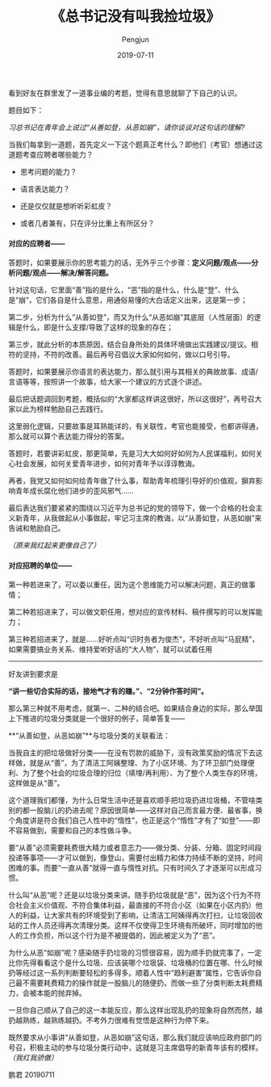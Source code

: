 ﻿---
layout: post
title: '《总书记没有叫我捡垃圾》'
date: 2019-07-11
author: Pengjun
tags: 思维
---

看到好友在群里发了一道事业编的考题，觉得有意思就聊了下自己的认识。

题目如下：

*习总书记在青年会上说过“从善如登，从恶如崩”，请你谈谈对这句话的理解?*

当我们每拿到一道题，首先定义一下这个题真正考什么？即他们（考官）想通过这道题考查应聘者哪些能力？

- 思考问题的能力？

- 语言表达能力？

- 还是仅仅就是想听听彩虹皮？

- 或者几者兼有，只在评分比重上有所区分？

#### 对应的应聘者——

答题时，如果要展示你的思考能力的话，无外乎三个步骤：**定义问题/观点——分析问题/观点——解决/解答问题。**

针对这句话，它里面“善”指的是什么，“恶”指的是什么，什么是“登”、什么是“崩”，它们各自是什么意思，用通俗易懂的大白话定义出来，这是第一步；

第二步，分析为什么“从善如登”，而又为什么“从恶如崩”其底层（人性层面）的逻辑是什么，即是什么支撑/导致了这样的现象的存在；

第三步，就此分析的本质原因，结合自身所处的具体环境做出实践建议/提议。相符的坚持，不符的改善。最后再号召倡议大家如何如何，做以口号引导。

答题时，如果要展示你语言的表达能力，那么就引用与其相关的典故故事、成语/言语等等，按照讲一个故事，给大家一个建议的方式逐个讲述。

最后把话题调回到考题，概括似的“大家都这样讲这很好，所以这很好”，再号召大家以此为榜样勉励自己去践行。

这里弱化逻辑，只要故事是耳熟能详的，有关联性，考官也能接受，也都讲得通，那么就可以算个表达能力得分的答案。

答题时，若要讲彩虹皮，那更简单，先是习大大如何好如何为人民谋福利，如何关心社会发展，如何关爱青年进步，如何对青年予以谆谆教诲。

再者，我党又如何如何给青年做了什么事，帮助青年梳理引导好的价值观，摒弃影响青年成长腐化他们进步的歪风邪气……

最后表达我们要紧紧的围绕以习近平为总书记的党的领导下，做一个合格的社会主义新青年，从我做起从小事做起，牢记习主席的教诲，以“从善如登，从恶如崩”来告诫和勉励自己。

*（原来我红起来更像自己了）*


#### 对应招聘的单位——

第一种若进来了，可以委以重任，因为这个思维能力可以解决问题，真正的做事情；

第二种若招进来了，可以做文职任用，想对应的宣传材料、稿件撰写的可以发挥能力；

第三种若招进来了，就是……好听点叫“识时务者为俊杰”，不好听点叫“马屁精”，如果需要搞业务关系、维持爱听好话的“大人物”，就可以试着任用

- - - - - - - - - - - - - - - - - - - - - - - - - - - - 

好友讲到要求是

**“讲一些切合实际的话，接地气才有的赚。”、“2分钟作答时间”。**

那么第三种就不用考虑，就第一、二种的结合吧。如果结合身边的实际，那么举国上下推进的垃圾分类就是一个很好的例子，简单答复——

**“从善如登，从恶如崩”**与垃圾分类的关联看法：

当我自主的把垃圾做好分类——在没有罚款的威胁下，没有政策奖励的情况下去这样做，就是从“善”，为了清洁工阿姨整理、为了小区环境、为了环卫部门处理便利、为了整个社会的垃圾合理的归位（填埋/再利用）、为了整个人类生存的环境，这样做是从“善”。

这个道理我们都懂，为什么日常生活中还是喜欢顺手把垃圾扔进垃圾桶，不管啥类别的都一股脑儿的扔进去呢？原因很简单——这样对自己而言最方便、最省事，换个角度讲是符合我们自己人性中的“惰性”，也正是这个“惰性”才有了“如登”——即不容易做到，需要和自己的本性做斗争。

要“从善”必须需要耗费很大精力或者意志力——做分类、分装、分箱、固定时间段投递等事项——才可以做到，像登山，需要付出精力和体力持续不断的坚持，时间困难的事。而要“一直从善”就得一直与惰性对抗。只有时间久了才逐渐可以形成习惯。

什么叫“从恶”呢？还是以垃圾分类来讲。随手扔垃圾就是“恶”，因为这个行为不符合社会主义价值观、不符合集体利益，最直接的不符合小区（如果在小区内扔）他人的利益，让大家共有的环境受到了影响，让清洁工阿姨得再次打扫，让垃圾回收站的工作人员还得再次清理分类。这样不仅使得卫生环境有所破坏，同时增加的他人的工作负担，所以这个行为是不被提倡的，因此被定义为了“恶”。

为什么从恶“如崩”呢？感染随手扔垃圾的习惯很容易，因为顺手扔就完事了，一定比你先得看看这个是什么垃圾、应该装哪个垃圾袋、垃圾桶的位置在哪、什么时候扔等经过这一系列判断要轻松的多得多。顺着人性中“趋利避害”属性，它告诉你自己最不需要耗费精力的操作就是一股脑儿的随便扔，而做一些了分类判断太耗费精力，会被本能的抛弃掉。

一旦你自己顺从了自己的这一本能反应，那么这样出现乱扔的现象将自然而然，越扔越熟练，越熟练越扔。不考外力很难有觉悟是这种行为停下来。

既然要求从小事讲“从善如登，从恶如崩”这句话，那么我们就应该响应政府部门的号召，积极主动的参与垃圾分类行动中，这就是习主席倡导的新青年该有的模样。*（我红我骄傲）*

鹏君
20190711